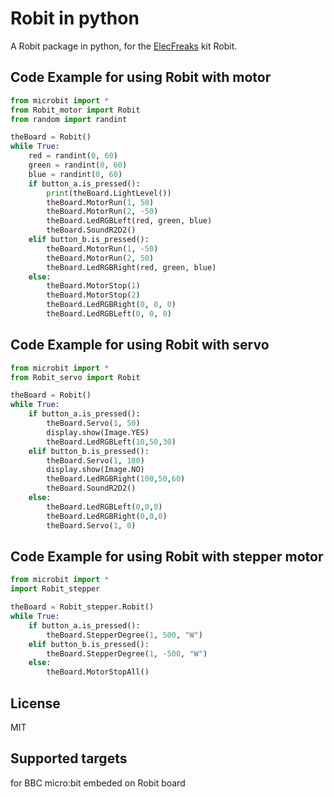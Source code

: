 # Robit in python
A Robit package in python, for the [ElecFreaks](https://www.elecfreaks.com/robit-diy-mini-smart-cars-robot-development-platform-chassis-for-micro-bit-compatible-with-mbot.html) kit Robit.

## Code Example for using Robit with motor
```Python
from microbit import *
from Robit_motor import Robit
from random import randint

theBoard = Robit()
while True:
    red = randint(0, 60)
    green = randint(0, 60)
    blue = randint(0, 60)
    if button_a.is_pressed():
        print(theBoard.LightLevel())
        theBoard.MotorRun(1, 50)
        theBoard.MotorRun(2, -50)
        theBoard.LedRGBLeft(red, green, blue)
        theBoard.SoundR2D2()
    elif button_b.is_pressed():
        theBoard.MotorRun(1, -50)
        theBoard.MotorRun(2, 50)
        theBoard.LedRGBRight(red, green, blue)
    else:
        theBoard.MotorStop(1)
        theBoard.MotorStop(2)
        theBoard.LedRGBRight(0, 0, 0)
        theBoard.LedRGBLeft(0, 0, 0) 
```

## Code Example for using Robit with servo
```Python
from microbit import *
from Robit_servo import Robit

theBoard = Robit()
while True:
    if button_a.is_pressed():
        theBoard.Servo(1, 50)
        display.show(Image.YES)
        theBoard.LedRGBLeft(10,50,30)
    elif button_b.is_pressed():
        theBoard.Servo(1, 180)
        display.show(Image.NO)
        theBoard.LedRGBRight(100,50,60)
        theBoard.SoundR2D2()
    else:
        theBoard.LedRGBLeft(0,0,0)
        theBoard.LedRGBRight(0,0,0)
        theBoard.Servo(1, 0)
```

## Code Example for using Robit with stepper motor
```Python
from microbit import *
import Robit_stepper

theBoard = Robit_stepper.Robit()
while True:
    if button_a.is_pressed():
        theBoard.StepperDegree(1, 500, "W")
    elif button_b.is_pressed():
        theBoard.StepperDegree(1, -500, "W")
    else:
        theBoard.MotorStopAll()	
```

## License
MIT

## Supported targets
for BBC micro:bit embeded on Robit board
